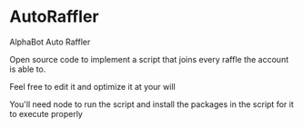# AutoRaffler
AlphaBot Auto Raffler

Open source code to implement a script that joins every raffle the account is able to.

Feel free to edit it and optimize it at your will

You'll need node to run the script and install the packages in the script for it to execute properly
